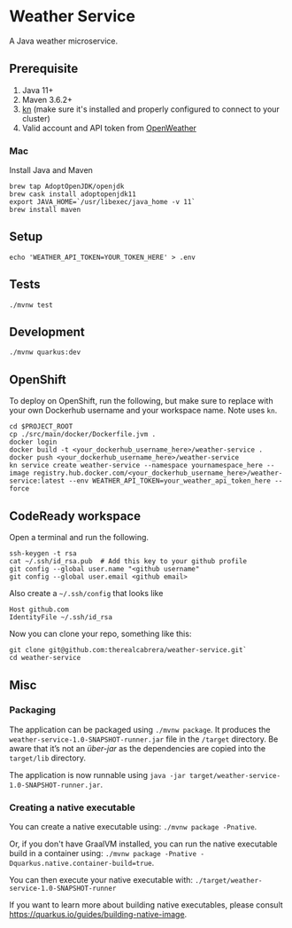 # Weather Service
A Java weather microservice.


## Prerequisite
1.  Java 11+
2.  Maven 3.6.2+
3.  [kn](https://github.com/knative/client) (make sure it's installed and properly configured to connect to your cluster)
4.  Valid account and API token from [OpenWeather](https://openweathermap.org/api)


### Mac
Install Java and Maven
```
brew tap AdoptOpenJDK/openjdk
brew cask install adoptopenjdk11
export JAVA_HOME=`/usr/libexec/java_home -v 11`
brew install maven
```


## Setup
`echo 'WEATHER_API_TOKEN=YOUR_TOKEN_HERE' > .env`


## Tests
`./mvnw test`


## Development
`./mvnw quarkus:dev`


## OpenShift
To deploy on OpenShift, run the following, but make sure to replace with your own Dockerhub username and your workspace name.  Note uses `kn`.

```
cd $PROJECT_ROOT
cp ./src/main/docker/Dockerfile.jvm .
docker login
docker build -t <your_dockerhub_username_here>/weather-service .
docker push <your_dockerhub_username_here>/weather-service
kn service create weather-service --namespace yournamespace_here --image registry.hub.docker.com/<your_dockerhub_username_here>/weather-service:latest --env WEATHER_API_TOKEN=your_weather_api_token_here --force
```


## CodeReady workspace
Open a terminal and run the following.

```
ssh-keygen -t rsa
cat ~/.ssh/id_rsa.pub  # Add this key to your github profile
git config --global user.name "<github username"
git config --global user.email <github email>
```

Also create a `~/.ssh/config` that looks like
```
Host github.com
IdentityFile ~/.ssh/id_rsa
```

Now you can clone your repo, something like this:
```
git clone git@github.com:therealcabrera/weather-service.git`
cd weather-service
```


## Misc
### Packaging

The application can be packaged using `./mvnw package`.
It produces the `weather-service-1.0-SNAPSHOT-runner.jar` file in the `/target` directory.
Be aware that it’s not an _über-jar_ as the dependencies are copied into the `target/lib` directory.

The application is now runnable using `java -jar target/weather-service-1.0-SNAPSHOT-runner.jar`.

### Creating a native executable

You can create a native executable using: `./mvnw package -Pnative`.

Or, if you don't have GraalVM installed, you can run the native executable build in a container using: `./mvnw package -Pnative -Dquarkus.native.container-build=true`.

You can then execute your native executable with: `./target/weather-service-1.0-SNAPSHOT-runner`

If you want to learn more about building native executables, please consult https://quarkus.io/guides/building-native-image.
